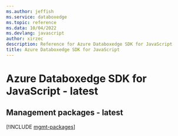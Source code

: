 ```yaml
---
ms.author: jeffish
ms.service: databoxedge
ms.topic: reference
ms.data: 10/04/2022
ms.devlang: javascript
author: xirzec
description: Reference for Azure Databoxedge SDK for JavaScript
title: Azure Databoxedge SDK for JavaScript
---
```

# Azure Databoxedge SDK for JavaScript - latest

## Management packages - latest
[!INCLUDE [mgmt-packages](databoxedge-mgmt-index.md)]